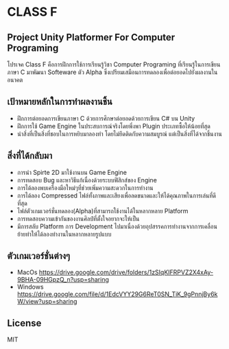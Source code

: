 # CLASS F
## Project Unity Platformer For Computer Programing


โปรเจค Class F คือการฝึกการใช้การเรียนรู้วิชา Computer Programing ที่เรียนรู้ในการเขียนภาษา C มาพัฒนา Softeware ตัว Alpha ซึ่งเปรียมเสมือนการทดลองเพื่อต่อยอดไปยังผลงานในอนาคต
## เป้าหมายหลักในการทำผลงานชิ้น
- ฝึกการต่อยอดการเขียนภาษา C ด้วยการศึกษาต่อยอดด้วยการเขียน C# บน Unity
- ฝึกการใช้ Game Engine ในประสบการณ์จริงโดยพึ่งพา Plugin ประเภทซื้อให้น้อยที่สุด
- นำสิ่งที่เป็นสิ่งที่ชอบในการหยิบมาลองทำ โดยไม่ยึดติดกับความสมบูรณ์ แต่เป็นสิ่งที่ได้จากชิ้นงาน

## สิ่งที่ได้กลับมา
- การนำ Spirte 2D มาใช้งานบน Game Engine
- การทดสอบ Bug และหาวิธีแก้เนื่องด้วยระบบฟิสิกส์ของ Engine
- การได้ลองพบเครื่องมือใหม่ๆที่ช่วยเพิ่มความสะดวกในการทำงาน
- การได้ลอง Compressed ไฟล์ทั้งภาพและเสียงเพื่อลดขนาดและให้ได้คุณภาพในการเล่นที่ดีที่สุด
- ไฟล์ตัวเกมเวอร์ชั่นทดลอง(Alpha)ที่สามารถใช้งานได้ในหลากหลาย Platform
- การทดสอบความเข้ากันของงานศิลป์ที่ตั้งใจอยากจะให้เป็น
- มีการสลับ Platform การ Development ไปมาเนื่องด้วยอุปสรรคการทำงานจากการเคลื่อนย้ายทำให้ได้ลองทำงานในหลากหลายรูปแบบ
## ตัวเกมเวอร์ชั่นต่างๆ
- MacOs
https://drive.google.com/drive/folders/1zSIqKIFRPVZ2X4xAy-9BHA-09HGpzQ_n?usp=sharing
- Windows
https://drive.google.com/file/d/1EdcVYY29G6ReT0SN_TiK_9gPnnjBy6kW/view?usp=sharing
## License
MIT

